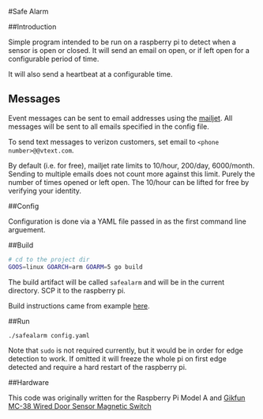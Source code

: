 #Safe Alarm

##Introduction

Simple program intended to be run on a raspberry pi to detect when a sensor is open or closed. It will send an email on open, or if left open for a configurable period of time.

It will also send a heartbeat at a configurable time.

## Messages

Event messages can be sent to email addresses using the [mailjet](https://www.mailjet.com/). All messages will be sent to all emails specified in the config file.

To send text messages to verizon customers, set email to `<phone number>@@vtext.com`.

By default (i.e. for free), mailjet rate limits to 10/hour, 200/day, 6000/month.  Sending to multiple emails does not count more against this limit.  Purely the number of times opened or left open. The 10/hour can be lifted for free by verifying your identity.

##Config

Configuration is done via a YAML file passed in as the first command line arguement.

##Build

```bash
# cd to the project dir
GOOS=linux GOARCH=arm GOARM=5 go build
```

The build artifact will be called `safealarm` and will be in the current directory. SCP it to the raspberry pi.

Build instructions came from example [here](https://www.thepolyglotdeveloper.com/2017/04/cross-compiling-golang-applications-raspberry-pi/).

##Run

```bash
./safealarm config.yaml
```

Note that `sudo` is not required currently, but it would be in order for edge detection to work.  If omitted it will freeze the whole pi on first edge detected and require a hard restart of the raspberry pi.

##Hardware

This code was originally written for the Raspberry Pi Model A and [Gikfun MC-38 Wired Door Sensor Magnetic Switch](https://www.amazon.com/gp/product/B0154PTDFI)
